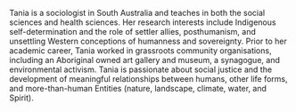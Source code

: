 Tania is a sociologist in South Australia and teaches in both the social sciences and health sciences. Her research interests include Indigenous self-determination and the role of settler allies, posthumanism, and unsettling Western conceptions of humanness and sovereignty. Prior to her academic career, Tania worked in grassroots community organisations, including an Aboriginal owned art gallery and museum, a synagogue, and environmental activism. Tania is passionate about social justice and the development of meaningful relationships between humans, other life forms, and more-than-human Entities (nature, landscape, climate, water, and Spirit).